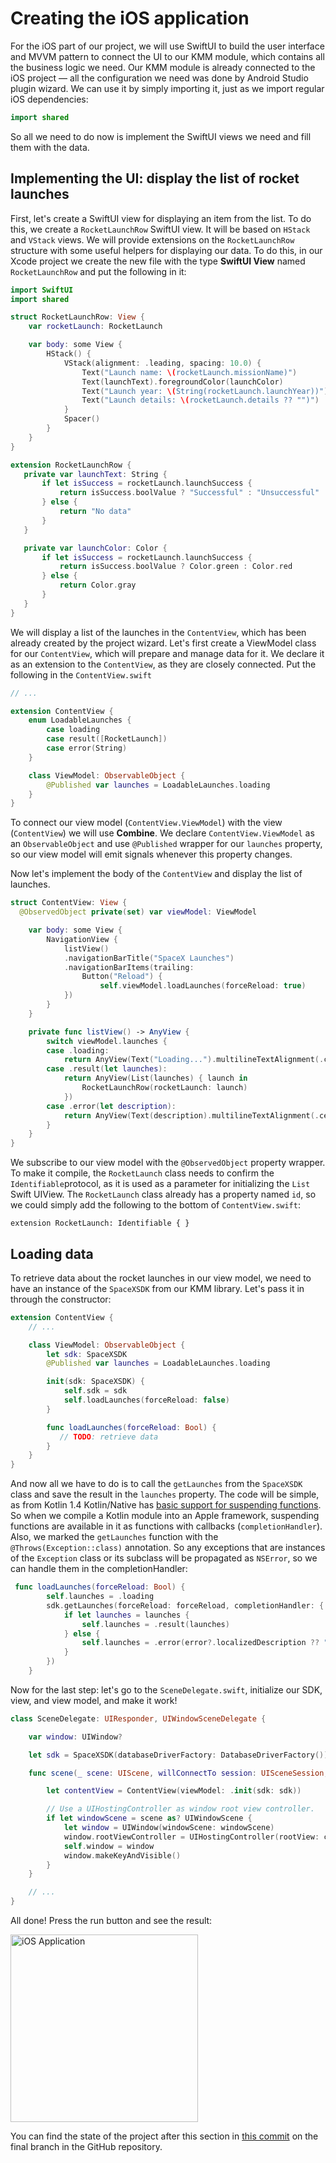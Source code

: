 # Creating the iOS application

For the iOS part of our project, we will use SwiftUI to build the user interface and MVVM pattern to connect the UI to our KMM module, which contains all the business logic we need. Our KMM module is already connected to the iOS project — all the configuration we need was done by Android Studio plugin wizard. We can use it by simply importing it, just as we import regular iOS dependencies:

```swift
import shared 
```

 So all we need to do now is implement the SwiftUI views we need and fill them with the data.

## Implementing the UI: display the list of rocket launches

First, let's create a SwiftUI view for displaying an item from the list. To do this, we create a `RocketLaunchRow` SwiftUI view. It will be based on `HStack` and `VStack` views. We will provide extensions on the `RocketLaunchRow` structure with some useful helpers for displaying our data. To do this, in our Xcode project we create the new file with the type **SwiftUI View** named `RocketLaunchRow` and put the following in it:

```swift
import SwiftUI
import shared 

struct RocketLaunchRow: View {
    var rocketLaunch: RocketLaunch

    var body: some View {
        HStack() {
            VStack(alignment: .leading, spacing: 10.0) {
                Text("Launch name: \(rocketLaunch.missionName)")
                Text(launchText).foregroundColor(launchColor)
                Text("Launch year: \(String(rocketLaunch.launchYear))")
                Text("Launch details: \(rocketLaunch.details ?? "")")
            }
            Spacer()
        }
    }
}

extension RocketLaunchRow {
   private var launchText: String {
       if let isSuccess = rocketLaunch.launchSuccess {
           return isSuccess.boolValue ? "Successful" : "Unsuccessful"
       } else {
           return "No data"
       }
   }

   private var launchColor: Color {
       if let isSuccess = rocketLaunch.launchSuccess {
           return isSuccess.boolValue ? Color.green : Color.red
       } else {
           return Color.gray
       }
   }
}
```

We will display a list of the launches in the `ContentView`, which has been already created by the project wizard. Let's first create a ViewModel class for our `ContentView`, which will prepare and manage data for it. We declare it as an extension to the `ContentView`, as they are closely connected. Put the following in the `ContentView.swift`

```swift
// ...

extension ContentView {
    enum LoadableLaunches {
        case loading
        case result([RocketLaunch])
        case error(String)
    }

    class ViewModel: ObservableObject {
        @Published var launches = LoadableLaunches.loading
    }
}
```

To connect our view model (`ContentView.ViewModel`) with the view (`ContentView`) we will use **Combine**. We declare `ContentView.ViewModel` as an `ObservableObject` and use `@Published` wrapper for our `launches` property, so our view model will emit signals whenever this property changes. 

Now let's implement the body of the `ContentView` and display the list of launches.

```swift
struct ContentView: View {
  @ObservedObject private(set) var viewModel: ViewModel

    var body: some View {
        NavigationView {
            listView()
            .navigationBarTitle("SpaceX Launches")
            .navigationBarItems(trailing:
                Button("Reload") {
                    self.viewModel.loadLaunches(forceReload: true)
            })
        }
    }

    private func listView() -> AnyView {
        switch viewModel.launches {
        case .loading:
            return AnyView(Text("Loading...").multilineTextAlignment(.center))
        case .result(let launches):
            return AnyView(List(launches) { launch in
                RocketLaunchRow(rocketLaunch: launch)
            })
        case .error(let description):
            return AnyView(Text(description).multilineTextAlignment(.center))
        }
    }
}
```

We subscribe to our view model with the `@ObservedObject` property wrapper. To make it compile, the `RocketLaunch` class needs to confirm the `Identifiable`protocol, as it is used as a parameter for initializing the `List` Swift UIView. The `RocketLaunch` class already has a property named `id`, so we could simply add the following to the bottom of `ContentView.swift`:

```
extension RocketLaunch: Identifiable { }
```

## Loading data 

To retrieve data about the rocket launches in our view model, we need to have an instance of the `SpaceXSDK` from our KMM library. Let's pass it in through the constructor:

```swift
extension ContentView {
    // ...

    class ViewModel: ObservableObject {
        let sdk: SpaceXSDK
        @Published var launches = LoadableLaunches.loading

        init(sdk: SpaceXSDK) {
            self.sdk = sdk
            self.loadLaunches(forceReload: false)
        }

        func loadLaunches(forceReload: Bool) {
           // TODO: retrieve data
        }
    }
}
```

And now all we have to do is to call the `getLaunches` from the `SpaceXSDK` class and save the result in the `launches` property. The code will be simple, as from Kotlin 1.4 Kotlin/Native has [basic support for suspending functions](https://kotlinlang.org/docs/reference/whatsnew14.html#support-for-kotlins-suspending-functions-in-swift-and-objective-c). So when we compile a Kotlin module into an Apple framework, suspending functions are available in it as functions with callbacks (`completionHandler`). 
Also, we marked the `getLaunches` function with the `@Throws(Exception::class)` annotation. So any exceptions that are instances of the `Exception` class or its subclass will be propagated as `NSError`, so we can handle them in the completionHandler:

```swift
 func loadLaunches(forceReload: Bool) {
        self.launches = .loading
        sdk.getLaunches(forceReload: forceReload, completionHandler: { launches, error in
            if let launches = launches {
                self.launches = .result(launches)
            } else {
                self.launches = .error(error?.localizedDescription ?? "error")
            }
        })
    }
```

Now for the last step: let's go to the `SceneDelegate.swift`, initialize our SDK, view, and view model, and make it work!

```swift
class SceneDelegate: UIResponder, UIWindowSceneDelegate {

    var window: UIWindow?

    let sdk = SpaceXSDK(databaseDriverFactory: DatabaseDriverFactory())

    func scene(_ scene: UIScene, willConnectTo session: UISceneSession, options connectionOptions: UIScene.ConnectionOptions) {

        let contentView = ContentView(viewModel: .init(sdk: sdk))

        // Use a UIHostingController as window root view controller.
        if let windowScene = scene as? UIWindowScene {
            let window = UIWindow(windowScene: windowScene)
            window.rootViewController = UIHostingController(rootView: contentView)
            self.window = window
            window.makeKeyAndVisible()
        }
    }

    // ...
}
```

All done! Press the run button and see the result:

<img alt="iOS Application" src="./assets/ios-application.png" width="300">

You can find the state of the project after this section in [this commit](https://github.com/kotlin-hands-on/kmm-networking-and-data-storage/commit/f4d1c5150b48d4691ae6dba565dd0a145790e5f3) on the final branch in the GitHub repository.

